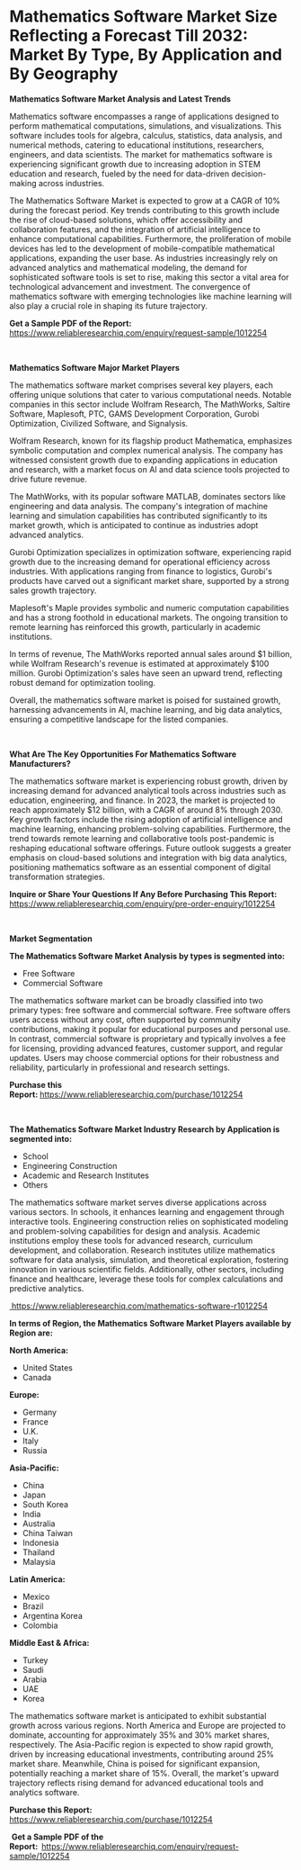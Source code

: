 <p><h1>Mathematics Software Market Size Reflecting a Forecast Till 2032: Market By Type, By Application and By Geography</h1></p><p><strong>Mathematics Software Market Analysis and Latest Trends</strong></p>
<p><p>Mathematics software encompasses a range of applications designed to perform mathematical computations, simulations, and visualizations. This software includes tools for algebra, calculus, statistics, data analysis, and numerical methods, catering to educational institutions, researchers, engineers, and data scientists. The market for mathematics software is experiencing significant growth due to increasing adoption in STEM education and research, fueled by the need for data-driven decision-making across industries.</p><p>The Mathematics Software Market is expected to grow at a CAGR of 10% during the forecast period. Key trends contributing to this growth include the rise of cloud-based solutions, which offer accessibility and collaboration features, and the integration of artificial intelligence to enhance computational capabilities. Furthermore, the proliferation of mobile devices has led to the development of mobile-compatible mathematical applications, expanding the user base. As industries increasingly rely on advanced analytics and mathematical modeling, the demand for sophisticated software tools is set to rise, making this sector a vital area for technological advancement and investment. The convergence of mathematics software with emerging technologies like machine learning will also play a crucial role in shaping its future trajectory.</p></p>
<p><strong>Get a Sample PDF of the Report:&nbsp;</strong> <a href="https://www.reliableresearchiq.com/enquiry/request-sample/1012254?utm_campaign=3578&utm_medium=2&utm_source=Github&utm_content=ia&utm_term=16042025&utm_id=mathematics-software">https://www.reliableresearchiq.com/enquiry/request-sample/1012254</a></p>
<p>&nbsp;</p>
<p><strong>Mathematics Software Major Market Players</strong></p>
<p><p>The mathematics software market comprises several key players, each offering unique solutions that cater to various computational needs. Notable companies in this sector include Wolfram Research, The MathWorks, Saltire Software, Maplesoft, PTC, GAMS Development Corporation, Gurobi Optimization, Civilized Software, and Signalysis.</p><p>Wolfram Research, known for its flagship product Mathematica, emphasizes symbolic computation and complex numerical analysis. The company has witnessed consistent growth due to expanding applications in education and research, with a market focus on AI and data science tools projected to drive future revenue.</p><p>The MathWorks, with its popular software MATLAB, dominates sectors like engineering and data analysis. The company's integration of machine learning and simulation capabilities has contributed significantly to its market growth, which is anticipated to continue as industries adopt advanced analytics.</p><p>Gurobi Optimization specializes in optimization software, experiencing rapid growth due to the increasing demand for operational efficiency across industries. With applications ranging from finance to logistics, Gurobi's products have carved out a significant market share, supported by a strong sales growth trajectory.</p><p>Maplesoft's Maple provides symbolic and numeric computation capabilities and has a strong foothold in educational markets. The ongoing transition to remote learning has reinforced this growth, particularly in academic institutions.</p><p>In terms of revenue, The MathWorks reported annual sales around $1 billion, while Wolfram Research's revenue is estimated at approximately $100 million. Gurobi Optimization's sales have seen an upward trend, reflecting robust demand for optimization tooling.</p><p>Overall, the mathematics software market is poised for sustained growth, harnessing advancements in AI, machine learning, and big data analytics, ensuring a competitive landscape for the listed companies.</p></p>
<p>&nbsp;</p>
<p><strong>What Are The Key Opportunities For Mathematics Software Manufacturers?</strong></p>
<p><p>The mathematics software market is experiencing robust growth, driven by increasing demand for advanced analytical tools across industries such as education, engineering, and finance. In 2023, the market is projected to reach approximately $12 billion, with a CAGR of around 8% through 2030. Key growth factors include the rising adoption of artificial intelligence and machine learning, enhancing problem-solving capabilities. Furthermore, the trend towards remote learning and collaborative tools post-pandemic is reshaping educational software offerings. Future outlook suggests a greater emphasis on cloud-based solutions and integration with big data analytics, positioning mathematics software as an essential component of digital transformation strategies.</p></p>
<p><strong>Inquire or Share Your Questions If Any Before Purchasing This Report:</strong> <a href="https://www.reliableresearchiq.com/enquiry/pre-order-enquiry/1012254?utm_campaign=3578&utm_medium=2&utm_source=Github&utm_content=ia&utm_term=16042025&utm_id=mathematics-software">https://www.reliableresearchiq.com/enquiry/pre-order-enquiry/1012254</a></p>
<p>&nbsp;</p>
<p><strong>Market Segmentation</strong></p>
<p><strong>The Mathematics Software Market Analysis by types is segmented into:</strong></p>
<p><ul><li>Free Software</li><li>Commercial Software</li></ul></p>
<p><p>The mathematics software market can be broadly classified into two primary types: free software and commercial software. Free software offers users access without any cost, often supported by community contributions, making it popular for educational purposes and personal use. In contrast, commercial software is proprietary and typically involves a fee for licensing, providing advanced features, customer support, and regular updates. Users may choose commercial options for their robustness and reliability, particularly in professional and research settings.</p></p>
<p><strong>Purchase this Report:&nbsp;</strong><a href="https://www.reliableresearchiq.com/purchase/1012254?utm_campaign=3578&utm_medium=2&utm_source=Github&utm_content=ia&utm_term=16042025&utm_id=mathematics-software">https://www.reliableresearchiq.com/purchase/1012254</a></p>
<p>&nbsp;</p>
<p><strong>The Mathematics Software Market Industry Research by Application is segmented into:</strong></p>
<p><ul><li>School</li><li>Engineering Construction</li><li>Academic and Research Institutes</li><li>Others</li></ul></p>
<p><p>The mathematics software market serves diverse applications across various sectors. In schools, it enhances learning and engagement through interactive tools. Engineering construction relies on sophisticated modeling and problem-solving capabilities for design and analysis. Academic institutions employ these tools for advanced research, curriculum development, and collaboration. Research institutes utilize mathematics software for data analysis, simulation, and theoretical exploration, fostering innovation in various scientific fields. Additionally, other sectors, including finance and healthcare, leverage these tools for complex calculations and predictive analytics.</p></p>
<p><a href="https://www.reliableresearchiq.com/mathematics-software-r1012254?utm_campaign=3578&utm_medium=2&utm_source=Github&utm_content=ia&utm_term=16042025&utm_id=mathematics-software">&nbsp;https://www.reliableresearchiq.com/mathematics-software-r1012254</a></p>
<p><strong>In terms of Region, the Mathematics Software Market Players available by Region are:</strong></p>
<p>
    <p> <strong> North America: </strong>
        <ul>
            <li>United States</li>
            <li>Canada</li>
        </ul>
        </p> 
    <p> <strong> Europe: </strong>
        <ul>
            <li>Germany</li>
            <li>France</li>
            <li>U.K.</li>
            <li>Italy</li>
            <li>Russia</li>
        </ul>
        </p> 
    <p> <strong> Asia-Pacific: </strong>
        <ul>
            <li>China</li>
            <li>Japan</li>
            <li>South Korea</li>
            <li>India</li>
            <li>Australia</li>
            <li>China Taiwan</li>
            <li>Indonesia</li>
            <li>Thailand</li>
            <li>Malaysia</li>
        </ul>
        </p> 
    <p> <strong> Latin America: </strong>
        <ul>
            <li>Mexico</li>
            <li>Brazil</li>
            <li>Argentina Korea</li>
            <li>Colombia</li>
        </ul>
        </p> 
    <p> <strong> Middle East & Africa: </strong>
        <ul>
            <li>Turkey</li>
            <li>Saudi</li>
            <li>Arabia</li>
            <li>UAE</li>
            <li>Korea</li>
        </ul>
    </p>
    </p>
<p><p>The mathematics software market is anticipated to exhibit substantial growth across various regions. North America and Europe are projected to dominate, accounting for approximately 35% and 30% market shares, respectively. The Asia-Pacific region is expected to show rapid growth, driven by increasing educational investments, contributing around 25% market share. Meanwhile, China is poised for significant expansion, potentially reaching a market share of 15%. Overall, the market's upward trajectory reflects rising demand for advanced educational tools and analytics software.</p></p>
<p><strong>Purchase this Report: </strong><a href="https://www.reliableresearchiq.com/purchase/1012254?utm_campaign=3578&utm_medium=2&utm_source=Github&utm_content=ia&utm_term=16042025&utm_id=mathematics-software">https://www.reliableresearchiq.com/purchase/1012254</a></p>
<p>&nbsp;<strong>Get a Sample PDF of the Report:&nbsp;&nbsp;</strong><a href="https://www.reliableresearchiq.com/enquiry/request-sample/1012254?utm_campaign=3578&utm_medium=2&utm_source=Github&utm_content=ia&utm_term=16042025&utm_id=mathematics-software">https://www.reliableresearchiq.com/enquiry/request-sample/1012254</a></p>
<p><strong></strong></p>
<p><p></p><p></p><p></p></p>